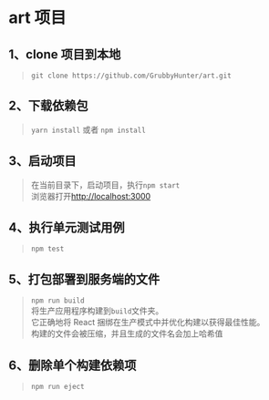 # art 项目

## 1、clone 项目到本地

> `git clone https://github.com/GrubbyHunter/art.git`

## 2、下载依赖包

> `yarn install` 或者 `npm install`

## 3、启动项目

> 在当前目录下，启动项目，执行`npm start`  
> 浏览器打开[http://localhost:3000](http://localhost:3000)

## 4、执行单元测试用例

> `npm test`

## 5、打包部署到服务端的文件

> `npm run build`  
> 将生产应用程序构建到`build`文件夹。  
> 它正确地将 React 捆绑在生产模式中并优化构建以获得最佳性能。  
> 构建的文件会被压缩，并且生成的文件名会加上哈希值

## 6、删除单个构建依赖项

> `npm run eject`
